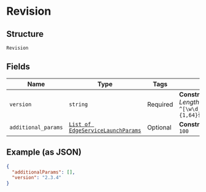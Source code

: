 
# Revision

## Structure

`Revision`

## Fields

| Name | Type | Tags | Description |
|  --- | --- | --- | --- |
| `version` | `string` | Required | **Constraints**: *Maximum Length*: `64`, *Pattern*: `^[\w\d_\.\#\$\%\|^\&\*\@\!\-]{1,64}$` |
| `additional_params` | [`List of EdgeServiceLaunchParams`](../../doc/models/edge-service-launch-params.md) | Optional | **Constraints**: *Maximum Items*: `100` |

## Example (as JSON)

```json
{
  "additionalParams": [],
  "version": "2.3.4"
}
```

